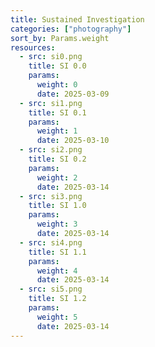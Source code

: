 ```yaml
---
title: Sustained Investigation
categories: ["photography"]
sort_by: Params.weight
resources:
  - src: si0.png
    title: SI 0.0
    params:
      weight: 0
      date: 2025-03-09
  - src: si1.png
    title: SI 0.1
    params:
      weight: 1
      date: 2025-03-10
  - src: si2.png
    title: SI 0.2
    params:
      weight: 2
      date: 2025-03-14
  - src: si3.png
    title: SI 1.0
    params:
      weight: 3
      date: 2025-03-14
  - src: si4.png
    title: SI 1.1
    params:
      weight: 4
      date: 2025-03-14
  - src: si5.png
    title: SI 1.2
    params:
      weight: 5
      date: 2025-03-14
---
```

